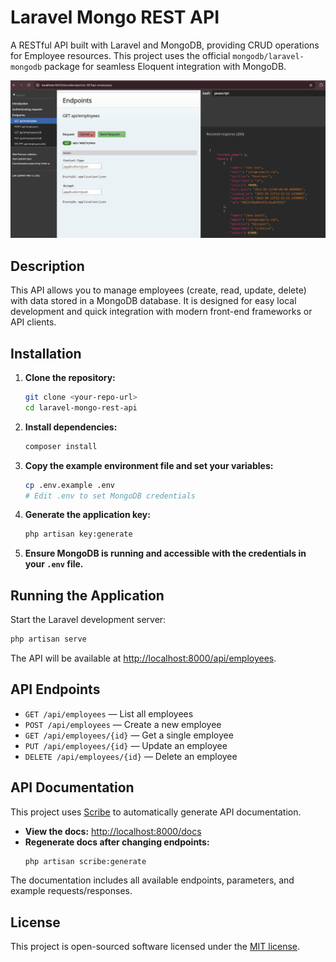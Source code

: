 # Laravel Mongo REST API

A RESTful API built with Laravel and MongoDB, providing CRUD operations for Employee resources. This project uses the official `mongodb/laravel-mongodb` package for seamless Eloquent integration with MongoDB.

![employees demo](./images/employees_open_api.png)

## Description

This API allows you to manage employees (create, read, update, delete) with data stored in a MongoDB database. It is designed for easy local development and quick integration with modern front-end frameworks or API clients.

## Installation

1. **Clone the repository:**
   ```sh
   git clone <your-repo-url>
   cd laravel-mongo-rest-api
   ```
2. **Install dependencies:**
   ```sh
   composer install
   ```
3. **Copy the example environment file and set your variables:**
   ```sh
   cp .env.example .env
   # Edit .env to set MongoDB credentials
   ```
4. **Generate the application key:**
   ```sh
   php artisan key:generate
   ```
5. **Ensure MongoDB is running and accessible with the credentials in your `.env` file.**

## Running the Application

Start the Laravel development server:

```sh
php artisan serve
```

The API will be available at [http://localhost:8000/api/employees](http://localhost:8000/api/employees).

## API Endpoints

- `GET /api/employees` — List all employees
- `POST /api/employees` — Create a new employee
- `GET /api/employees/{id}` — Get a single employee
- `PUT /api/employees/{id}` — Update an employee
- `DELETE /api/employees/{id}` — Delete an employee

## API Documentation

This project uses [Scribe](https://scribe.knuckles.wtf/) to automatically generate API documentation.

- **View the docs:** [http://localhost:8000/docs](http://localhost:8000/docs)
- **Regenerate docs after changing endpoints:**
  ```sh
  php artisan scribe:generate
  ```

The documentation includes all available endpoints, parameters, and example requests/responses.

## License

This project is open-sourced software licensed under the [MIT license](https://opensource.org/licenses/MIT).
